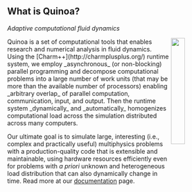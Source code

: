 ## What is Quinoa?

_Adaptive computational fluid dynamics_

<img src="https://quinoacomputing.github.io/quinoa.svg" align="right" width="25%" background=transparent>
Quinoa is a set of computational tools that enables research and numerical
analysis in fluid dynamics. Using the [Charm++](http://charmplusplus.org/)
runtime system, we employ _asynchronous_ (or non-blocking) parallel programming
and decompose computational problems into a large number of work units (that may
be more than the available number of processors) enabling _arbitrary
overlap_ of parallel computation, communication, input, and output. Then the
runtime system _dynamically_ and _automatically_ homogenizes computational load
across the simulation distributed across many computers.

Our ultimate goal is to simulate large, interesting (i.e., complex and
practically useful) multiphysics problems with a production-quality code that
is extensible and maintainable, using hardware resources efficiently even for
problems with _a priori_ unknown and heterogeneous load distribution that can
also dynamically change in time. Read more at our
[documentation](https://quinoacomputing.github.io/why.html) page.
